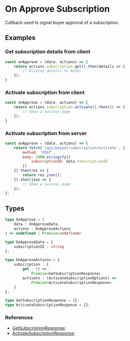 # On Approve Subscription

Callback used to signal buyer approval of a subscription.

## Examples

### Get subscription details from client

```javascript
const onApprove = (data, actions) => {
    return actions.subscription.get().then(details => {
        // Display details to buyer
    });
}
```

### Activate subscription from client

```javascript
const onApprove = (data, actions) => {
    return actions.subscription.activate().then(() => {
        // Show a success page
    });
}
```

### Activate subscription from server

```javascript
const onApprove = (data, actions) => {
    return fetch('/api/paypal/subscription/activate', {
        method: 'POST',
        body: JSON.stringify({
            subscriptionID: data.subscriptionID
        })
    }).then(res => {
        return res.json();
    }).then(json => {
        // Show a success page
    });
};
```

## Types

```typescript
type OnApprove = (
    data : OnApproveData,
    actions : OnApproveActions
) => undefined | Promise<undefined>

type OnApproveData = {
    subscriptionID : string
};

type OnApproveActions = {
    subscription : {
        get : () =>
            Promise<GetSubscriptionResponse>,
        activate : (ActivateSubscriptionOptions) =>
            Promise<ActivateSubscriptionResponse>
    }
};

type GetSubscriptionResponse = {};
type ActivateSubscriptionResponse = {};
```

### References

- [GetSubscriptionResponse](__TBD__);
- [ActivateSubscriptionResponse](__TBD__);
